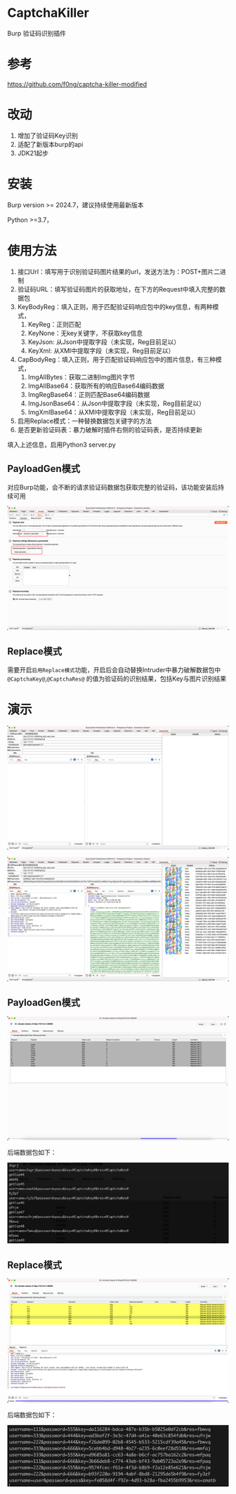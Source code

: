 # CaptchaKiller

Burp 验证码识别插件

# 参考

https://github.com/f0ng/captcha-killer-modified

# 改动

1. 增加了验证码Key识别
2. 适配了新版本burp的api
3. JDK21起步

# 安装

Burp version >= 2024.7，建议持续使用最新版本

Python >=3.7，

# 使用方法

1. 接口Url：填写用于识别验证码图片结果的url，发送方法为：POST+图片二进制
2. 验证码URL：填写验证码图片的获取地址，在下方的Request中填入完整的数据包
3. KeyBodyReg：填入正则，用于匹配验证码响应包中的key信息，有两种模式，
    1. KeyReg：正则匹配
    1. KeyNone：无key关键字，不获取key信息
    1. KeyJson: 从Json中提取字段（未实现，Reg目前足以）
    1. KeyXml: 从XMl中提取字段（未实现，Reg目前足以）
4. CapBodyReg：填入正则，用于匹配验证码响应包中的图片信息，有三种模式，
    1. ImgAllBytes：获取二进制Img图片字节
    1. ImgAllBase64：获取所有的响应Base64编码数据
    1. ImgRegBase64：正则匹配Base64编码数据
    1. ImgJsonBase64：从Json中提取字段（未实现，Reg目前足以）
    1. ImgXmlBase64：从XMl中提取字段（未实现，Reg目前足以）
5. 启用Replace模式：一种替换数据包关键字的方法
6. 是否更新验证码表：暴力破解时插件右侧的验证码表，是否持续更新

填入上述信息，启用Python3 server.py

## PayloadGen模式

对应Burp功能，会不断的请求验证码数据包获取完整的验证码，该功能安装后持续可用

![img_2.png](img_2.png)

## Replace模式

需要开启`启用Replace模式`功能，开启后会自动替换Intruder中暴力破解数据包中`@CaptchaKey@`,`@CaptchaRes@`
的值为验证码的识别结果，包括Key与图片识别结果

# 演示


![img_1.png](img_1.png)

![img.png](img.png)

## PayloadGen模式

![img_3.png](img_3.png)

后端数据包如下：

![img_4.png](img_4.png)

## Replace模式

![img_5.png](img_5.png)

后端数据包如下：

![img_6.png](img_6.png)

